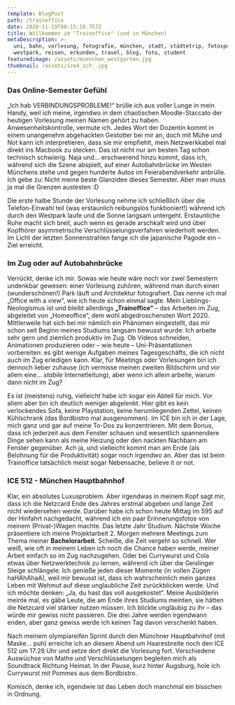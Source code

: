 ```yaml
---
template: BlogPost
path: /trainoffice
date: 2020-11-19T08:15:19.757Z
title: Willkommen im "Trainoffice" (und in München)
metaDescription: >-
  uni, bahn, vorlesung, fotografie, münchen, stadt, städtetrip, fotospots,
  westpark, reisen, erkunden, travel, blog, foto, student
featuredimage: /assets/muenchen_westgarten.jpg
thumbnail: /assets/ice4_ich_.jpg
---
```

### Das Online-Semester Gefühl

„Ich hab VERBINDUNGSPROBLEME!“ brülle ich aus voller Lunge in mein Handy, weil ich meine, irgendwo in dem chaotischen Moodle-Staccato der heutigen Vorlesung meinen Namen gehört zu haben. Anwesenheitskontrolle, vermute ich. Jedes Wort der Dozentin kommt in einem unangenehm abgehackten Gestotter bei mir an, doch mit Mühe und Not kann ich interpretieren, dass sie mir empfiehlt, mein Netzwerkkabel mal direkt ins Macbook zu stecken. Das ist nicht nur am besten Tag schon technisch schwierig. Naja und… erschwerend hinzu kommt, dass ich, während sich die Szene abspielt, auf einer Autobahnbrücke im Westen Münchens stehe und gegen hunderte Autos im Feierabendverkehr anbrülle. Ich gebe zu: Nicht meine beste Glanzidee dieses Semester. Aber man muss ja mal die Grenzen austesten :D

Die erste halbe Stunde der Vorlesung nehme ich schließlich über die Telefon-Einwahl teil (was erstaunlich reibungslos funktioniert!) während ich durch den Westpark laufe und die Sonne langsam untergeht. Erstaunliche Ruhe macht sich breit, auch wenn es gerade arschkalt wird und über Kopfhörer asymmetrische Verschlüsselungsverfahren wiederholt werden. Im Licht der letzten Sonnenstrahlen fange ich die japanische Pagode ein – Ziel erreicht.



### Im Zug oder auf Autobahnbrücke

Verrückt, denke ich mir. Sowas wie heute wäre noch vor zwei Semestern undenkbar gewesen: einer Vorlesung zuhören, während man durch einen (wunderschönen!) Park läuft und Architektur fotografiert. Das nenne ich mal „Office with a view“, wie ich heute schon einmal sagte. Mein Lieblings-Neologismus ist und bleibt allerdings **„Trainoffice“** – das Arbeiten im Zug, abgeleitet von „Homeoffice“, dem wohl abgedroschensten Wort 2020. Mittlerweile hat sich bei mir nämlich ein Phänomen eingestellt, das mir schon seit Beginn meines Studiums langsam bewusst wurde: Ich arbeite sehr gern und ziemlich produktiv im Zug. Ob Videos schneiden, Animationen produzieren oder – wie heute – Uni-Präsentationen vorbereiten: es gibt wenige Aufgaben meines Tagesgeschäfts, die ich nicht auch im Zug erledigen kann. Klar, für Meetings oder Vorlesungen bin ich dennoch lieber zuhause (ich vermisse meinen zweiten Bildschirm und vor allem eine… *stabile* Internetleitung), aber wenn ich allein arbeite, warum dann nicht im Zug? 

Es ist (meistens) ruhig, vielleicht habe ich sogar ein Abteil für mich. Vor allem aber bin ich deutlich weniger abgelenkt. Hier gibt es kein verlockendes Sofa, keine Playstation, keine herumliegenden Zettel, keinen Kühlschrank (das Bordbistro mal ausgenommen). Im ICE bin ich in der Lage, mich ganz und gar auf meine To-Dos zu konzentrieren. Mit dem Bonus, dass ich jederzeit aus dem Fenster schauen und wesentlich spannendere Dinge sehen kann als meine Heizung oder den nackten Nachbarn am Fenster gegenüber. Ach ja, und vielleicht kommt man am Ende (als Belohnung für die Produktivität) sogar noch irgendwo an. Aber das ist beim Trainoffice tatsächlich meist sogar Nebensache, believe it or not.



### ICE 512 - München Hauptbahnhof

Klar, ein absolutes Luxusproblem. Aber irgendwas in meinem Kopf sagt mir, dass ich die Netzcard Ende des Jahres erstmal abgeben und lange Zeit nicht wiedersehen werde. Darüber habe ich schon heute Mittag im 595 auf der Hinfahrt nachgedacht, während ich ein paar Erinnerungsfotos von meinem (Privat-)Wagen machte. Das letzte Jahr Studium. Nächste Woche präsentiere ich meine Projektarbeit 2. Morgen mehrere Meetings zum Thema meiner **Bachelorarbeit**. Scheiße, die Zeit vergeht so schnell. Wer weiß, wie oft in meinem Leben ich noch die Chance haben werde, meiner Arbeit einfach so im Zug nachzugehen. Oder bei Currywurst und Cola etwas über Netzwerktechnik zu lernen, während ich über die Geislinger Steige schlängele. Ich genieße jeden dieser Momente (in vollen Zügen haHAhAhaA), weil mir bewusst ist, dass ich wahrscheinlich mein ganzes Leben mit Wehmut auf diese unglaubliche Zeit zurückblicken werde. Und ich möchte denken: „Ja, du hast das voll ausgekostet“. Meine Ausbilderin meinte mal, es gäbe Leute, die am Ende ihres Studiums meinten, sie hätten die Netzcard viel stärker nutzen müssen. Ich blickte ungläubig zu ihr – das würde mir gewiss nicht passieren. Die drei Jahre werden irgendwann enden, aber ganz gewiss werde ich keinen Tag davon verschenkt haben.

Nach meinem olympiareifen Sprint durch den Münchner Hauptbahnhof (mit Maske… puh) erreiche ich an diesem Abend um Haaresbreite noch den ICE 512 um 17:28 Uhr und setze dort direkt die Vorlesung fort. Verschiedene Auswüchse von Mathe und Verschlüsselungen begleiten mich als Soundtrack Richtung Heimat. In der Pause, kurz hinter Augsburg, hole ich Currywurst mit Pommes aus dem Bordbistro.

Komisch, denke ich, irgendwie ist das Leben doch manchmal ein bisschen in Ordnung.
